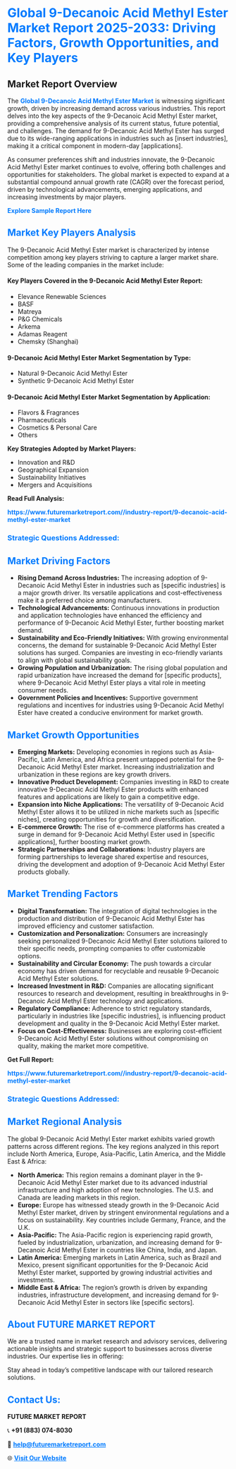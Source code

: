 <h1 style="color: #007BFF;">Global 9-Decanoic Acid Methyl Ester Market Report 2025-2033: Driving Factors, Growth Opportunities, and Key Players</h1>

<section id="overview">
<h2>Market Report Overview</h2>
<p>The <a href="https://www.futuremarketreport.com//industry-report/9-decanoic-acid-methyl-ester-market" style="color: #007BFF; text-decoration: none;"><strong>Global 9-Decanoic Acid Methyl Ester Market</strong></a> is witnessing significant growth, driven by increasing demand across various industries. This report delves into the key aspects of the 9-Decanoic Acid Methyl Ester market, providing a comprehensive analysis of its current status, future potential, and challenges. The demand for 9-Decanoic Acid Methyl Ester has surged due to its wide-ranging applications in industries such as [insert industries], making it a critical component in modern-day [applications].</p>
<p>As consumer preferences shift and industries innovate, the 9-Decanoic Acid Methyl Ester market continues to evolve, offering both challenges and opportunities for stakeholders. The global market is expected to expand at a substantial compound annual growth rate (CAGR) over the forecast period, driven by technological advancements, emerging applications, and increasing investments by major players.</p>
</section>

<section id="overview">
<p><a href="https://www.futuremarketreport.com//request-sample/reportId=88061" style="color: #007BFF; text-decoration: none;"><strong>Explore Sample Report Here</strong></a></p>
</section>

<section id="key-players">
<h2 style="color: #007BFF;">Market Key Players Analysis</h2>
<p>The 9-Decanoic Acid Methyl Ester market is characterized by intense competition among key players striving to capture a larger market share. Some of the leading companies in the market include:</p>
<h4>Key Players Covered in the 9-Decanoic Acid Methyl Ester Report:</h4>
<ul><li>Elevance Renewable Sciences</li><li>BASF</li><li>Matreya</li><li>P&amp;G Chemicals</li><li>Arkema</li><li>Adamas Reagent</li><li>Chemsky (Shanghai)</li></ul>
<h4>9-Decanoic Acid Methyl Ester Market Segmentation by Type:</h4>
<ul><li>Natural 9-Decanoic Acid Methyl Ester</li><li>Synthetic 9-Decanoic Acid Methyl Ester</li></ul>

<h4>9-Decanoic Acid Methyl Ester Market Segmentation by Application:</h4>
<ul><li>Flavors &amp; Fragrances</li><li>Pharmaceuticals</li><li>Cosmetics &amp; Personal Care</li><li>Others</li></ul>
<p><strong>Key Strategies Adopted by Market Players:</strong></p>
<ul>
<li>Innovation and R&D</li>
<li>Geographical Expansion</li>
<li>Sustainability Initiatives</li>
<li>Mergers and Acquisitions</li>
</ul>
</section>

<section>
<p><strong>Read Full Analysis: </strong></p><a href="https://www.futuremarketreport.com//industry-report/9-decanoic-acid-methyl-ester-market" style="color: #007BFF; text-decoration: none;"><strong>https://www.futuremarketreport.com//industry-report/9-decanoic-acid-methyl-ester-market</strong></a>
<h3 style="color: #007BFF;">Strategic Questions Addressed:</h3>
</section>

<section id="driving-factors">
<h2 style="color: #007BFF;">Market Driving Factors</h2>
<ul>
<li><strong>Rising Demand Across Industries:</strong> The increasing adoption of 9-Decanoic Acid Methyl Ester in industries such as [specific industries] is a major growth driver. Its versatile applications and cost-effectiveness make it a preferred choice among manufacturers.</li>
<li><strong>Technological Advancements:</strong> Continuous innovations in production and application technologies have enhanced the efficiency and performance of 9-Decanoic Acid Methyl Ester, further boosting market demand.</li>
<li><strong>Sustainability and Eco-Friendly Initiatives:</strong> With growing environmental concerns, the demand for sustainable 9-Decanoic Acid Methyl Ester solutions has surged. Companies are investing in eco-friendly variants to align with global sustainability goals.</li>
<li><strong>Growing Population and Urbanization:</strong> The rising global population and rapid urbanization have increased the demand for [specific products], where 9-Decanoic Acid Methyl Ester plays a vital role in meeting consumer needs.</li>
<li><strong>Government Policies and Incentives:</strong> Supportive government regulations and incentives for industries using 9-Decanoic Acid Methyl Ester have created a conducive environment for market growth.</li>
</ul>
</section>

<section id="growth-opportunities">
<h2 style="color: #007BFF;">Market Growth Opportunities</h2>
<ul>
<li><strong>Emerging Markets:</strong> Developing economies in regions such as Asia-Pacific, Latin America, and Africa present untapped potential for the 9-Decanoic Acid Methyl Ester market. Increasing industrialization and urbanization in these regions are key growth drivers.</li>
<li><strong>Innovative Product Development:</strong> Companies investing in R&D to create innovative 9-Decanoic Acid Methyl Ester products with enhanced features and applications are likely to gain a competitive edge.</li>
<li><strong>Expansion into Niche Applications:</strong> The versatility of 9-Decanoic Acid Methyl Ester allows it to be utilized in niche markets such as [specific niches], creating opportunities for growth and diversification.</li>
<li><strong>E-commerce Growth:</strong> The rise of e-commerce platforms has created a surge in demand for 9-Decanoic Acid Methyl Ester used in [specific applications], further boosting market growth.</li>
<li><strong>Strategic Partnerships and Collaborations:</strong> Industry players are forming partnerships to leverage shared expertise and resources, driving the development and adoption of 9-Decanoic Acid Methyl Ester products globally.</li>
</ul>
</section>

<section id="trending-factors">
<h2 style="color: #007BFF;">Market Trending Factors</h2>
<ul>
<li><strong>Digital Transformation:</strong> The integration of digital technologies in the production and distribution of 9-Decanoic Acid Methyl Ester has improved efficiency and customer satisfaction.</li>
<li><strong>Customization and Personalization:</strong> Consumers are increasingly seeking personalized 9-Decanoic Acid Methyl Ester solutions tailored to their specific needs, prompting companies to offer customizable options.</li>
<li><strong>Sustainability and Circular Economy:</strong> The push towards a circular economy has driven demand for recyclable and reusable 9-Decanoic Acid Methyl Ester solutions.</li>
<li><strong>Increased Investment in R&D:</strong> Companies are allocating significant resources to research and development, resulting in breakthroughs in 9-Decanoic Acid Methyl Ester technology and applications.</li>
<li><strong>Regulatory Compliance:</strong> Adherence to strict regulatory standards, particularly in industries like [specific industries], is influencing product development and quality in the 9-Decanoic Acid Methyl Ester market.</li>
<li><strong>Focus on Cost-Effectiveness:</strong> Businesses are exploring cost-efficient 9-Decanoic Acid Methyl Ester solutions without compromising on quality, making the market more competitive.</li>
</ul>
</section>

<section>
<p><strong>Get Full Report: </strong></p><a href="https://www.futuremarketreport.com//industry-report/9-decanoic-acid-methyl-ester-market" style="color: #007BFF; text-decoration: none;"><strong>https://www.futuremarketreport.com//industry-report/9-decanoic-acid-methyl-ester-market</strong></a>
<h3 style="color: #007BFF;">Strategic Questions Addressed:</h3>
</section>


<section id="regional-analysis">
<h2 style="color: #007BFF;">Market Regional Analysis</h2>
<p>The global 9-Decanoic Acid Methyl Ester market exhibits varied growth patterns across different regions. The key regions analyzed in this report include North America, Europe, Asia-Pacific, Latin America, and the Middle East & Africa:</p>
<ul>
<li><strong>North America:</strong> This region remains a dominant player in the 9-Decanoic Acid Methyl Ester market due to its advanced industrial infrastructure and high adoption of new technologies. The U.S. and Canada are leading markets in this region.</li>
<li><strong>Europe:</strong> Europe has witnessed steady growth in the 9-Decanoic Acid Methyl Ester market, driven by stringent environmental regulations and a focus on sustainability. Key countries include Germany, France, and the U.K.</li>
<li><strong>Asia-Pacific:</strong> The Asia-Pacific region is experiencing rapid growth, fueled by industrialization, urbanization, and increasing demand for 9-Decanoic Acid Methyl Ester in countries like China, India, and Japan.</li>
<li><strong>Latin America:</strong> Emerging markets in Latin America, such as Brazil and Mexico, present significant opportunities for the 9-Decanoic Acid Methyl Ester market, supported by growing industrial activities and investments.</li>
<li><strong>Middle East & Africa:</strong> The region’s growth is driven by expanding industries, infrastructure development, and increasing demand for 9-Decanoic Acid Methyl Ester in sectors like [specific sectors].</li>
</ul>
</section>

<footer>
<h2 style="color: #007BFF;">About FUTURE MARKET REPORT</h2>
<p>We are a trusted name in market research and advisory services, delivering actionable insights and strategic support to businesses across diverse industries. Our expertise lies in offering:</p>

<p>Stay ahead in today’s competitive landscape with our tailored research solutions.</p>

<h2 style="color: #007BFF;">Contact Us:</h2>
<p><strong>FUTURE MARKET REPORT</strong></p>
<p>📞 <strong>+91 (883) 074-8030</strong></p>
<p>📧 <strong><a href="mailto:help@futuremarketreport.com" style="color: #007BFF;">help@futuremarketreport.com</a></strong></p>
<p>🌐 <strong><a href="https://www.futuremarketreport.com/" style="color: #007BFF;">Visit Our Website</a></strong></p>
</footer>